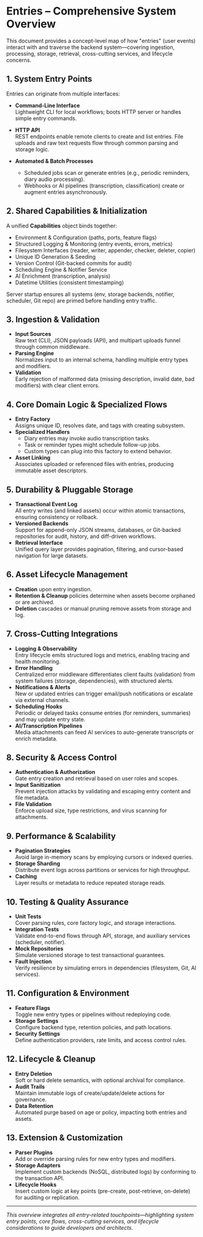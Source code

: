 # Entries – Comprehensive System Overview

This document provides a concept-level map of how "entries" (user events) interact with and traverse the backend system—covering ingestion, processing, storage, retrieval, cross-cutting services, and lifecycle concerns.

## 1. System Entry Points

Entries can originate from multiple interfaces:

- **Command-Line Interface**  
  Lightweight CLI for local workflows; boots HTTP server or handles simple entry commands.

- **HTTP API**  
  REST endpoints enable remote clients to create and list entries. File uploads and raw text requests flow through common parsing and storage logic.

- **Automated & Batch Processes**  
  - Scheduled jobs scan or generate entries (e.g., periodic reminders, diary audio processing).  
  - Webhooks or AI pipelines (transcription, classification) create or augment entries asynchronously.

## 2. Shared Capabilities & Initialization

A unified **Capabilities** object binds together:

- Environment & Configuration (paths, ports, feature flags)  
- Structured Logging & Monitoring (entry events, errors, metrics)  
- Filesystem Interfaces (reader, writer, appender, checker, deleter, copier)  
- Unique ID Generation & Seeding  
- Version Control (Git-backed commits for audit)  
- Scheduling Engine & Notifier Service  
- AI Enrichment (transcription, analysis)  
- Datetime Utilities (consistent timestamping)

Server startup ensures all systems (env, storage backends, notifier, scheduler, Git repo) are primed before handling entry traffic.

## 3. Ingestion & Validation

- **Input Sources**  
  Raw text (CLI), JSON payloads (API), and multipart uploads funnel through common middleware.
- **Parsing Engine**  
  Normalizes input to an internal schema, handling multiple entry types and modifiers.
- **Validation**  
  Early rejection of malformed data (missing description, invalid date, bad modifiers) with clear client errors.

## 4. Core Domain Logic & Specialized Flows

- **Entry Factory**  
  Assigns unique ID, resolves date, and tags with creating subsystem.
- **Specialized Handlers**  
  - Diary entries may invoke audio transcription tasks.  
  - Task or reminder types might schedule follow-up jobs.  
  - Custom types can plug into this factory to extend behavior.
- **Asset Linking**  
  Associates uploaded or referenced files with entries, producing immutable asset descriptors.

## 5. Durability & Pluggable Storage

- **Transactional Event Log**  
  All entry writes (and linked assets) occur within atomic transactions, ensuring consistency or rollback.
- **Versioned Backends**  
  Support for append-only JSON streams, databases, or Git-backed repositories for audit, history, and diff-driven workflows.
- **Retrieval Interface**  
  Unified query layer provides pagination, filtering, and cursor-based navigation for large datasets.

## 6. Asset Lifecycle Management

- **Creation**  upon entry ingestion.  
- **Retention & Cleanup**  policies determine when assets become orphaned or are archived.  
- **Deletion**  cascades or manual pruning remove assets from storage and log.

## 7. Cross-Cutting Integrations

- **Logging & Observability**  
  Entry lifecycle emits structured logs and metrics, enabling tracing and health monitoring.
- **Error Handling**  
  Centralized error middleware differentiates client faults (validation) from system failures (storage, dependencies), with structured alerts.
- **Notifications & Alerts**  
  New or updated entries can trigger email/push notifications or escalate via external channels.
- **Scheduling Hooks**  
  Periodic or delayed tasks consume entries (for reminders, summaries) and may update entry state.
- **AI/Transcription Pipelines**  
  Media attachments can feed AI services to auto-generate transcripts or enrich metadata.

## 8. Security & Access Control

- **Authentication & Authorization**  
  Gate entry creation and retrieval based on user roles and scopes.
- **Input Sanitization**  
  Prevent injection attacks by validating and escaping entry content and file metadata.
- **File Validation**  
  Enforce upload size, type restrictions, and virus scanning for attachments.

## 9. Performance & Scalability

- **Pagination Strategies**  
  Avoid large in-memory scans by employing cursors or indexed queries.
- **Storage Sharding**  
  Distribute event logs across partitions or services for high throughput.
- **Caching**  
  Layer results or metadata to reduce repeated storage reads.

## 10. Testing & Quality Assurance

- **Unit Tests**  
  Cover parsing rules, core factory logic, and storage interactions.  
- **Integration Tests**  
  Validate end-to-end flows through API, storage, and auxiliary services (scheduler, notifier).  
- **Mock Repositories**  
  Simulate versioned storage to test transactional guarantees.  
- **Fault Injection**  
  Verify resilience by simulating errors in dependencies (filesystem, Git, AI services).

## 11. Configuration & Environment

- **Feature Flags**  
  Toggle new entry types or pipelines without redeploying code.  
- **Storage Settings**  
  Configure backend type, retention policies, and path locations.  
- **Security Settings**  
  Define authentication providers, rate limits, and access control rules.

## 12. Lifecycle & Cleanup

- **Entry Deletion**  
  Soft or hard delete semantics, with optional archival for compliance.  
- **Audit Trails**  
  Maintain immutable logs of create/update/delete actions for governance.  
- **Data Retention**  
  Automated purge based on age or policy, impacting both entries and assets.

## 13. Extension & Customization

- **Parser Plugins**  
  Add or override parsing rules for new entry types and modifiers.  
- **Storage Adapters**  
  Implement custom backends (NoSQL, distributed logs) by conforming to the transaction API.  
- **Lifecycle Hooks**  
  Insert custom logic at key points (pre-create, post-retrieve, on-delete) for auditing or replication.

---

*This overview integrates all entry-related touchpoints—highlighting system entry points, core flows, cross-cutting services, and lifecycle considerations to guide developers and architects.*
